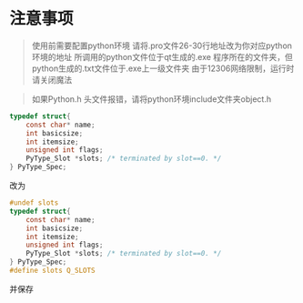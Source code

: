 # 注意事项

> 使用前需要配置python环境
> 请将.pro文件26-30行地址改为你对应python环境的地址
> 所调用的python文件位于qt生成的.exe 程序所在的文件夹，但python生成的.txt文件位于.exe上一级文件夹
> 由于12306网络限制，运行时请关闭魔法

> 如果Python.h 头文件报错，请将python环境include文件夹object.h

```c
typedef struct{
    const char* name;
    int basicsize;
    int itemsize;
    unsigned int flags;
    PyType_Slot *slots; /* terminated by slot==0. */
} PyType_Spec;
```

改为

```c
#undef slots
typedef struct{
    const char* name;
    int basicsize;
    int itemsize;
    unsigned int flags;
    PyType_Slot *slots; /* terminated by slot==0. */
} PyType_Spec;
#define slots Q_SLOTS
```

并保存